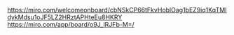 https://miro.com/welcomeonboard/cbNSkCP66tFkvHoblOag1bEZ9iq1KqTMIdykMdsu1oJF5LZ2HRztAPHteEu8HKRY
https://miro.com/app/board/o9J_lRJFb-M=/
